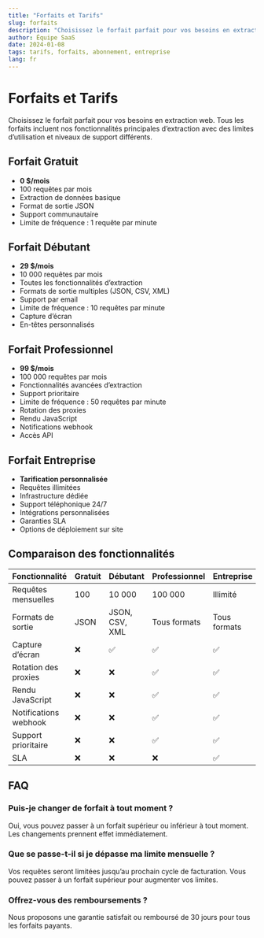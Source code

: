 ```yaml
---
title: "Forfaits et Tarifs"
slug: forfaits
description: "Choisissez le forfait parfait pour vos besoins en extraction web"
author: Équipe SaaS
date: 2024-01-08
tags: tarifs, forfaits, abonnement, entreprise
lang: fr
---
```


# Forfaits et Tarifs

Choisissez le forfait parfait pour vos besoins en extraction web. Tous les forfaits incluent nos fonctionnalités principales d’extraction avec des limites d’utilisation et niveaux de support différents.

## Forfait Gratuit
- **0 $/mois**
- 100 requêtes par mois
- Extraction de données basique
- Format de sortie JSON
- Support communautaire
- Limite de fréquence : 1 requête par minute

## Forfait Débutant
- **29 $/mois**
- 10 000 requêtes par mois
- Toutes les fonctionnalités d’extraction
- Formats de sortie multiples (JSON, CSV, XML)
- Support par email
- Limite de fréquence : 10 requêtes par minute
- Capture d’écran
- En-têtes personnalisés

## Forfait Professionnel
- **99 $/mois**
- 100 000 requêtes par mois
- Fonctionnalités avancées d’extraction
- Support prioritaire
- Limite de fréquence : 50 requêtes par minute
- Rotation des proxies
- Rendu JavaScript
- Notifications webhook
- Accès API

## Forfait Entreprise
- **Tarification personnalisée**
- Requêtes illimitées
- Infrastructure dédiée
- Support téléphonique 24/7
- Intégrations personnalisées
- Garanties SLA
- Options de déploiement sur site

## Comparaison des fonctionnalités

| Fonctionnalité           | Gratuit | Débutant | Professionnel | Entreprise |
|-------------------------|---------|----------|--------------|------------|
| Requêtes mensuelles     | 100     | 10 000   | 100 000      | Illimité   |
| Formats de sortie       | JSON    | JSON, CSV, XML | Tous formats | Tous formats |
| Capture d’écran         | ❌      | ✅       | ✅           | ✅         |
| Rotation des proxies    | ❌      | ❌       | ✅           | ✅         |
| Rendu JavaScript        | ❌      | ❌       | ✅           | ✅         |
| Notifications webhook   | ❌      | ❌       | ✅           | ✅         |
| Support prioritaire     | ❌      | ❌       | ✅           | ✅         |
| SLA                     | ❌      | ❌       | ❌           | ✅         |

## FAQ

### Puis-je changer de forfait à tout moment ?
Oui, vous pouvez passer à un forfait supérieur ou inférieur à tout moment. Les changements prennent effet immédiatement.

### Que se passe-t-il si je dépasse ma limite mensuelle ?
Vos requêtes seront limitées jusqu’au prochain cycle de facturation. Vous pouvez passer à un forfait supérieur pour augmenter vos limites.

### Offrez-vous des remboursements ?
Nous proposons une garantie satisfait ou remboursé de 30 jours pour tous les forfaits payants.
